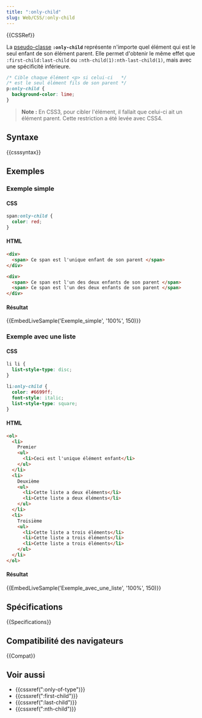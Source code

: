 ```yaml
---
title: ":only-child"
slug: Web/CSS/:only-child
---
```


{{CSSRef}}

La [pseudo-classe](/fr/docs/Web/CSS/Pseudo-classes) **`:only-child`** représente n'importe quel élément qui est le seul enfant de son élément parent. Elle permet d'obtenir le même effet que `:first-child:last-child` ou `:nth-child(1):nth-last-child(1)`, mais avec une spécificité inférieure.

```css
/* Cible chaque élément <p> si celui-ci   */
/* est le seul élément fils de son parent */
p:only-child {
  background-color: lime;
}
```

> **Note :** En CSS3, pour cibler l'élément, il fallait que celui-ci ait un élément parent. Cette restriction a été levée avec CSS4.

## Syntaxe

{{csssyntax}}

## Exemples

### Exemple simple

#### CSS

```css
span:only-child {
  color: red;
}
```

#### HTML

```html
<div>
  <span> Ce span est l'unique enfant de son parent </span>
</div>

<div>
  <span> Ce span est l'un des deux enfants de son parent </span>
  <span> Ce span est l'un des deux enfants de son parent </span>
</div>
```

#### Résultat

{{EmbedLiveSample('Exemple_simple', '100%', 150)}}

### Exemple avec une liste

#### CSS

```css
li li {
  list-style-type: disc;
}

li:only-child {
  color: #6699ff;
  font-style: italic;
  list-style-type: square;
}
```

#### HTML

```html
<ol>
  <li>
    Premier
    <ul>
      <li>Ceci est l'unique élément enfant</li>
    </ul>
  </li>
  <li>
    Deuxième
    <ul>
      <li>Cette liste a deux éléments</li>
      <li>Cette liste a deux éléments</li>
    </ul>
  </li>
  <li>
    Troisième
    <ul>
      <li>Cette liste a trois éléments</li>
      <li>Cette liste a trois éléments</li>
      <li>Cette liste a trois éléments</li>
    </ul>
  </li>
</ol>
```

#### Résultat

{{EmbedLiveSample('Exemple_avec_une_liste', '100%', 150)}}

## Spécifications

{{Specifications}}

## Compatibilité des navigateurs

{{Compat}}

## Voir aussi

- {{cssxref(":only-of-type")}}
- {{cssxref(":first-child")}}
- {{cssxref(":last-child")}}
- {{cssxref(":nth-child")}}
